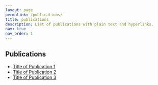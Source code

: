 ```yaml
---
layout: page
permalink: /publications/
title: publications
description: List of publications with plain text and hyperlinks.
nav: true
nav_order: 1
---
```


<!-- Plain text with hyperlinks for publications -->
## Publications

- [Title of Publication 1](https://link-to-publication-1.com)
- [Title of Publication 2](https://link-to-publication-2.com)
- [Title of Publication 3](https://link-to-publication-3.com)

<!-- You can continue listing publications this way -->



<!-- 
---
layout: page
permalink: /publications/
title: publications
description: publications by categories in reversed chronological order. generated by jekyll-scholar.
nav: true
nav_order: 1
---

<!-- _pages/publications.md -->

<!-- Bibsearch Feature -->

<!--{% include bib_search.liquid %}-->
<!--
<div class="publications">

{% bibliography %}

</div>
-->